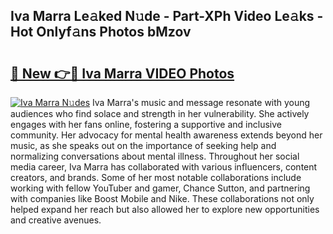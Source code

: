 ## Iva Marra Le𝚊ked N𝚞de - Part-XPh Video Le𝚊ks - Hot Onlyf𝚊ns Photos bMzov

# <h2><a href="http://ac20814.deff.icu/?id=Iva+Marra">🔗 New 👉🔴 Iva Marra VIDEO Photos</a></h2>

[![Iva Marra N𝚞des](https://i.imgur.com/rIISA9y.gif)](http://ac20814.deff.icu/?id=Iva+Marra)
Iva Marra's music and message resonate with young audiences who find solace and strength in her vulnerability. She actively engages with her fans online, fostering a supportive and inclusive community. Her advocacy for mental health awareness extends beyond her music, as she speaks out on the importance of seeking help and normalizing conversations about mental illness. Throughout her social media career, Iva Marra has collaborated with various influencers, content creators, and brands. Some of her most notable collaborations include working with fellow YouTuber and gamer, Chance Sutton, and partnering with companies like Boost Mobile and Nike. These collaborations not only helped expand her reach but also allowed her to explore new opportunities and creative avenues.
